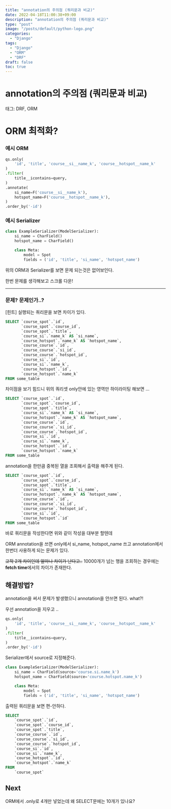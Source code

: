 ```yaml
---
title: "annotation의 주의점 (쿼리문과 비교)"
date: 2022-04-18T11:00:38+09:00
description: "annotation의 주의점 (쿼리문과 비교)"
type: "post"
image: "/posts/default/python-logo.png"
categories: 
  - "Django"
tags:
  - "Django"
  - "ORM"
  - "DRF"
draft: false
toc: true
---
```


# annotation의 주의점 (쿼리문과 비교)

태그: DRF, ORM

# ORM 최적화?

### 예시 ORM

```python
qs.only(
    'id', 'title', 'course__si__name_k', 'course__hotspot__name_k'
)
.filter(
    title__icontains=query,
)
.annotate(
    si_name=F('course__si__name_k'),
    hotspot_name=F('course__hotspot__name_k'),
)
.order_by('-id')
```

### 예시 Serializer

```python
class ExampleSerializer(ModelSerializer):
    si_name = CharField()
    hotspot_name = CharField()

    class Meta:
        model = Spot
        fields = ('id', 'title', 'si_name', 'hotspot_name')
```

위의 ORM과 Serializer를 보면 문제 되는것은 없어보인다.

한번 문제를 생각해보고 스크롤 다운!

---

### 문제? 문제인가..?

[힌트] 실행되는 쿼리문을 보면 차이가 있다.

```sql
SELECT `course_spot`.`id`,
       `course_spot`.`course_id`,
       `course_spot`.`title`,
       `course_si`.`name_k` AS `si_name`,
       `course_hotspot`.`name_k` AS `hotspot_name`,
       `course_course`.`id`,
       `course_course`.`si_id`,
       `course_course`.`hotspot_id`,
       `course_si`.`id`,
       `course_si`.`name_k`,
       `course_hotspot`.`id`,
       `course_hotspot`.`name_k`
FROM some_table
```

차이점을 보기 힘드니 위의 쿼리셋 only안에 있는 영역만 하이라이팅 해보면 ...

```sql
SELECT `course_spot`.`id`,
       `course_spot`.`course_id`,
       `course_spot`.`title`,
       `course_si`.`name_k` AS `si_name`,
       `course_hotspot`.`name_k` AS `hotspot_name`,
       `course_course`.`id`,
       `course_course`.`si_id`,
       `course_course`.`hotspot_id`,
       `course_si`.`id`,
       `course_si`.`name_k`,
       `course_hotspot`.`id`,
       `course_hotspot`.`name_k`
FROM some_table
```

annotation을 한만큼 중복된 열을 조회해서 출력을 해주게 된다.

```sql
SELECT `course_spot`.`id`,
       `course_spot`.`course_id`,
       `course_spot`.`title`,
       `course_si`.`name_k` AS `si_name`,
       `course_hotspot`.`name_k` AS `hotspot_name`,
       `course_course`.`id`,
       `course_course`.`si_id`,
       `course_course`.`hotspot_id`,
       `course_si`.`id`,
       `course_hotspot`.`id`
FROM some_table
```

바로 쿼리문을 작성한다면 위와 같이 작성을 대부분 할텐데

ORM annotation을 쓰면 only에서 si_name, hotspot_name 쓰고 annotation에서 한번더 사용하게 되는 문제가 있다.

~~고작 2개 차이인데 얼마나 차이가 난다고..~~ 10000개가 넘는 행을 조회하는 경우에는 **fetch time**에서의 차이가 존재한다.

## 해결방법?

annotation을 써서 문제가 발생했으니 annotation을 안쓰면 된다. what?!

우선 annotation을 지우고 ..

```python
qs.only(
    'id', 'title', 'course__si__name_k', 'course__hotspot__name_k'
)
.filter(
    title__icontains=query,
)
.order_by('-id')
```

Serializer에서 source로 지정해준다.

```python
class ExampleSerializer(ModelSerializer):
    si_name = CharField(source='course.si.name_k')
    hotspot_name = CharField(source='course.hotspot.name_k')

    class Meta:
        model = Spot
        fields = ('id', 'title', 'si_name', 'hotspot_name')
```

출력된 쿼리문을 보면 편-안하다.

```sql
SELECT 
    `course_spot`.`id`,
    `course_spot`.`course_id`,
    `course_spot`.`title`,
    `course_course`.`id`,
    `course_course`.`si_id`,
    `course_course`.`hotspot_id`,
    `course_si`.`id`,
    `course_si`.`name_k`,
    `course_hotspot`.`id`,
    `course_hotspot`.`name_k`
FROM
    `course_spot`
```

## Next

ORM에서 .only로 4개만 넣었는데 왜 SELECT문에는 10개가 있나요?